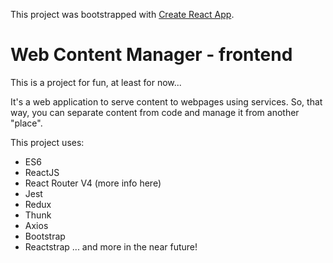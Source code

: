 This project was bootstrapped with [Create React App](https://github.com/facebookincubator/create-react-app).

# Web Content Manager - frontend

This is a project for fun, at least for now...

It's a web application to serve content to webpages using services. So, that way, you can separate content from code and manage it from another "place".

This project uses:

- ES6
- ReactJS
- React Router V4 (more info here)
- Jest
- Redux
- Thunk
- Axios
- Bootstrap
- Reactstrap
... and more in the near future!
